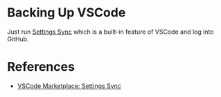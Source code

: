 # Backing Up VSCode

Just run [Settings Sync](https://code.visualstudio.com/docs/editor/settings-sync) which is a built-in feature of VSCode and log into GitHub.

# References

- [VSCode Marketplace: Settings Sync](https://marketplace.visualstudio.com/items?itemName=Shan.code-settings-sync)
